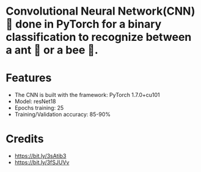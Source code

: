 # Convolutional Neural Network(CNN)🧠 done in PyTorch for a binary classification to recognize between a ant 🐜 or a bee 🐝.

# Features
- The CNN is built with the framework: PyTorch 1.7.0+cu101
- Model: resNet18
- Epochs training: 25
- Training/Validation accuracy: 85-90%

# Credits
- https://bit.ly/3sAtib3
- https://bit.ly/3fSJUVv
